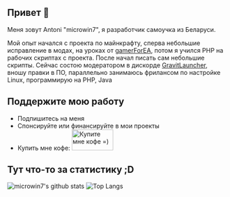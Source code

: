 ## Привет 👋
Меня зовут Antoni "microwin7", я разработчик самоучка из Беларуси.

Мой опыт начался с проекта по майнкрафту, сперва небольшие исправление в модах, на уроках от [gamerForEA](https://github.com/gamerforEA), потом я учился PHP на рабочих скриптах с проекта.
После начал писать сам небольшие скрипты. Сейчас состою модератором в дискорде [GravitLauncher](https://github.com/GravitLauncher), вношу правки в ПО, параллельно занимаюсь фрилансом по настройке Linux, программирую на PHP, Java

## Поддержите мою работу
* Подпишитесь на меня
* Спонсируйте или финансируйте в мои проекты
* Купить мне кофе:
<a href="https://widget.qiwi.com/widgets/big-widget-728x200/?publicKey=48e7qUxn9T7RyYE1MVZswX1FRSbE6iyCj2gCRwwF3Dnh5XrasNTx3BGPiMsyXQFNKQhvukniQG8RTVhYm3iP6zpyFLUmieWYd4Ny4ZrUD6Tz7qSA7z5G3AtkuQ53dakDoSUmZa74Rnm5q2MWj8wFU7XE6Fm8TmsQ4eFnUV6wEWynQRwYfcSFrHBMjezyi&noCache=true" target="_blank"><img src="https://static.qiwi.com/img/qiwi_com/header/qiw_logo_web.svg" alt="Купите мне кофе =)" height="48" width="95"></a>

## Тут что-то за статистику ;D
![microwin7's github stats](https://github-readme-stats-sigma-five.vercel.app/api?username=microwin7&show_icons=true&count_private=true&theme=onedark)
![Top Langs](https://github-readme-stats-sigma-five.vercel.app/api/top-langs/?username=microwin7&hide=html&layout=compact&theme=onedark)
